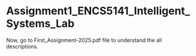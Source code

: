 # Assignment1_ENCS5141_Intelligent_Systems_Lab

Now, go to First_Assignment-2025.pdf file to understand the all descriptions.
